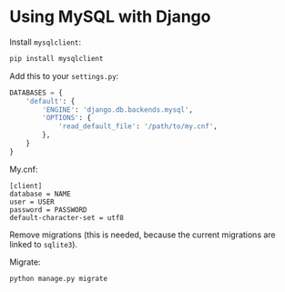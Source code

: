 # Using MySQL with Django

Install `mysqlclient`:

```sh
pip install mysqlclient
```

Add this to your `settings.py`:

```python
DATABASES = {
    'default': {
        'ENGINE': 'django.db.backends.mysql',
        'OPTIONS': {
            'read_default_file': '/path/to/my.cnf',
        },
    }
}
```

My.cnf:

```
[client]
database = NAME
user = USER
password = PASSWORD
default-character-set = utf8
```

Remove migrations (this is needed, because the current migrations are linked to `sqlite3`).

Migrate:

```sh
python manage.py migrate
```
